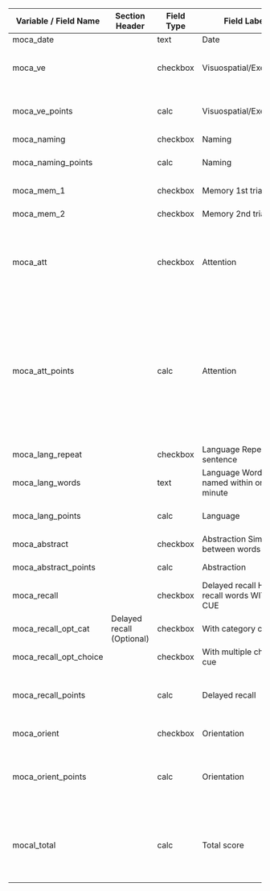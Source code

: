 | Variable / Field Name     | Section Header            | Field Type | Field Label                                    | Choices or Calculations                                                                                                                                                                                                                                                                                                                                                 |
| ------------------------- | ------------------------- | ---------- | ---------------------------------------------- | ----------------------------------------------------------------------------------------------------------------------------------------------------------------------------------------------------------------------------------------------------------------------------------------------------------------------------------------------------------------------- |
| moca\_date                |                           | text       | Date                                           |                                                                                                                                                                                                                                                                                                                                                                         |
| moca\_ve                  |                           | checkbox   | Visuospatial/Executive                         | 1, Begin -> End ; 2, Copy cube ; 3, Draw clock - Contour ; 4, Draw clock - Numbers ; 5, Draw clock - Hands                                                                                                                                                                                                                                                              |
| moca\_ve\_points          |                           | calc       | Visuospatial/Executive                         | sum(\[moca\_ve(1)\], \[moca\_ve(2)\],<br>\[moca\_ve(3)\], \[moca\_ve(4)\], \[moca\_ve(5)\])                                                                                                                                                                                                                                                                             |
| moca\_naming              |                           | checkbox   | Naming                                         | 1, Lion ; 2, Rhino ; 3, Camel                                                                                                                                                                                                                                                                                                                                           |
| moca\_naming\_points      |                           | calc       | Naming                                         | sum(\[moca\_naming(1)\], \[moca\_naming(2)\],  \[moca\_naming(3)\])                                                                                                                                                                                                                                                                                                     |
| moca\_mem\_1              |                           | checkbox   | Memory 1st trial                               | 1, FACE ; 2, VELVET ; 3, CHURCH ; 4, DAISY ; 5, RED                                                                                                                                                                                                                                                                                                                     |
| moca\_mem\_2              |                           | checkbox   | Memory 2nd trial                               | 1, FACE ; 2, VELVET ; 3, CHURCH ; 4, DAISY ; 5, RED                                                                                                                                                                                                                                                                                                                     |
| moca\_att                 |                           | checkbox   | Attention                                      | 1, Repeat digits in forward order ; 2, Repeat digits in backward order ; 3, Tap letter A ; 4, Subtraction - 93 ; 5, Subtraction - 86 ; 6, Subtraction - 79 ; 7, Subtraction - 72 ; 8, Subtraction - 65                                                                                                                                                                  |
| moca\_att\_points         |                           | calc       | Attention                                      | sum(\[moca\_att(1)\],\[moca\_att(2)\],\[moca\_att(3)\], if(sum(\[moca\_att(4)\],\[moca\_att(5)\],\[moca\_att(6)\],\[moca\_att(7)\],\[moca\_att(8)\])>=4, 3, if(sum(\[moca\_att(4)\],\[moca\_att(5)\],\[moca\_att(6)\],\[moca\_att(7)\],\[moca\_att(8)\])>=2,2, if(sum(\[moca\_att(4)\],\[moca\_att(5)\],\[moca\_att(6)\],\[moca\_att(7)\],\[moca\_att(8)\])=1, 1, 0)))) |
| moca\_lang\_repeat        |                           | checkbox   | Language Repeat sentence                       | 1, Repeat 1 ; 2, Repeat 2                                                                                                                                                                                                                                                                                                                                               |
| moca\_lang\_words         |                           | text       | Language Words named within one minute         |                                                                                                                                                                                                                                                                                                                                                                         |
| moca\_lang\_points        |                           | calc       | Language                                       | sum(\[moca\_lang\_repeat(1)\],\[moca\_lang\_repeat(2)\], if(\[moca\_lang\_words\]>=11,1,0))                                                                                                                                                                                                                                                                             |
| moca\_abstract            |                           | checkbox   | Abstraction Similarity between words           | 1, train - bicycle ; 2, watch - ruler                                                                                                                                                                                                                                                                                                                                   |
| moca\_abstract\_points    |                           | calc       | Abstraction                                    | sum(\[moca\_abstract(1)\],\[moca\_abstract(2)\])                                                                                                                                                                                                                                                                                                                        |
| moca\_recall              |                           | checkbox   | Delayed recall Has to recall words WITH NO CUE | 1, FACE ; 2, VELVET ; 3, CHURCH ; 4, DAISY ; 5, RED                                                                                                                                                                                                                                                                                                                     |
| moca\_recall\_opt\_cat    | Delayed recall (Optional) | checkbox   | With category cue                              | 1, FACE ; 2, VELVET ; 3, CHURCH ; 4, DAISY ; 5, RED                                                                                                                                                                                                                                                                                                                     |
| moca\_recall\_opt\_choice |                           | checkbox   | With multiple choice cue                       | 1, FACE ; 2, VELVET ; 3, CHURCH ; 4, DAISY ; 5, RED                                                                                                                                                                                                                                                                                                                     |
| moca\_recall\_points      |                           | calc       | Delayed recall                                 | sum(\[moca\_recall(1)\],\[moca\_recall(2)\],\[moca\_recall(3)\],\[moca\_recall(4)\],\[moca\_recall(5)\])                                                                                                                                                                                                                                                                |
| moca\_orient              |                           | checkbox   | Orientation                                    | 1, Date ; 2, Month ; 3, Year ; 4, Day ; 5, Place ; 6, City                                                                                                                                                                                                                                                                                                              |
| moca\_orient\_points      |                           | calc       | Orientation                                    | sum(\[moca\_orient(1)\],\[moca\_orient(2)\],\[moca\_orient(3)\],\[moca\_orient(4)\],\[moca\_orient(5)\], \[moca\_orient(6)\])                                                                                                                                                                                                                                           |
| mocal\_total              |                           | calc       | Total score                                    | sum(\[moca\_ve\_points\], \[moca\_naming\_points\], \[moca\_att\_points\], \[moca\_lang\_points\], \[moca\_abstract\_points\], \[moca\_recall\_points\], \[moca\_orient\_points\])                                                                                                                                                                                      |